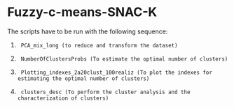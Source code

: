 # Fuzzy-c-means-SNAC-K

The scripts have to be run with the following sequence:
 
1)      PCA_mix_long (to reduce and transform the dataset)
2)      NumberOfClustersProbs (To estimate the optimal number of clusters)
3)      Plotting_indexes_2a20clust_100realiz (To plot the indexes for estimating the optimal number of clusters)
4)      clusters_desc (To perform the cluster analysis and the characterization of clusters)

